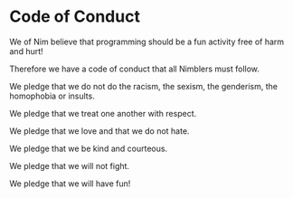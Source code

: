 # Code of Conduct
We of Nim believe that programming should be a fun activity free of harm and hurt!

Therefore we have a code of conduct that all Nimblers must follow.

We pledge that we do not do the racism, the sexism, the genderism, the homophobia or insults.

We pledge that we treat one another with respect.

We pledge that we love and that we do not hate.

We pledge that we be kind and courteous.

We pledge that we will not fight.

We pledge that we will have fun!
